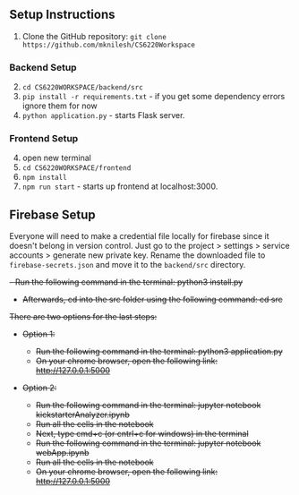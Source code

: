 ## Setup Instructions
  1. Clone the GitHub repository: `git clone
	https://github.com/mknilesh/CS6220Workspace`
### Backend Setup
2. `cd CS6220WORKSPACE/backend/src`
3. `pip install -r requirements.txt` - if you get some dependency errors ignore them for now
4. `python application.py` - starts Flask server. 

### Frontend Setup
4. open new terminal
5. `cd CS6220WORKSPACE/frontend`
6. `npm install`
7. `npm run start` - starts up frontend at localhost:3000. 

## Firebase Setup
Everyone will need to make a credential file locally for firebase since it doesn't belong in version control. Just go to the project > settings > service accounts > generate new private key. Rename the downloaded file to `firebase-secrets.json` and move it to the `backend/src` directory.

<s> - Run the following command in the terminal:
	python3 install.py
- Afterwards, cd into the src folder using the following command:
	cd src

There are two options for the last steps:
- Option 1:
    - Run the following command in the terminal:
            python3 application.py
    - On your chrome browser, open the following link:
            http://127.0.0.1:5000

- Option 2:
    - Run the following command in the terminal:
            jupyter notebook kickstarterAnalyzer.ipynb
    - Run all the cells in the notebook
    - Next, type cmd+c (or cntrl+c for windows) in the terminal
    - Run the following command in the terminal:
            jupyter notebook webApp.ipynb
    - Run all the cells in the notebook
    - On your chrome browser, open the following link:
            http://127.0.0.1:5000 </s> 
